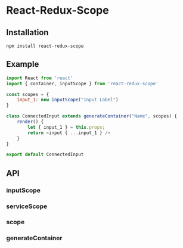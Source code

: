 # React-Redux-Scope


## Installation
`npm install react-redux-scope`

## Example
```javascript
import React from 'react'
import { container, inputScope } from 'react-redux-scope'

const scopes = {
    input_1: new inputScope("Input Label")
}

class ConnectedInput extends generateContainer("Name", scopes) { 
    render() {
        let { input_1 } = this.props;
    	return <input { ...input_1 } />
    }
}

export default ConnectedInput

```

## API

### inputScope
### serviceScope
### scope

### generateContainer
